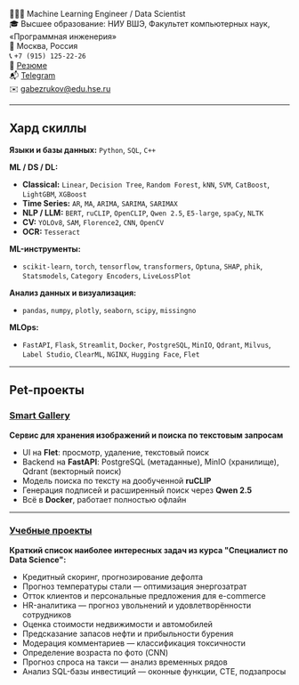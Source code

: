 👨🏻‍💻 Machine Learning Engineer / Data Scientist  
🎓 Высшее образование: НИУ ВШЭ, Факультет компьютерных наук, «Программная инженерия»  
📍 Москва, Россия  
📞 `+7 (915) 125-22-26`  
📄 [Резюме](https://github.com/GrishaTS/GrishaTS/blob/main/%D0%A0%D0%B5%D0%B7%D1%8E%D0%BC%D0%B5.pdf)  
📬 [Telegram](https://t.me/bezGriga)  
✉️ [gabezrukov@edu.hse.ru](mailto:gabezrukov@edu.hse.ru)

---

## Хард скиллы

**Языки и базы данных:**
`Python`, `SQL`, `C++`

**ML / DS / DL:**
- **Classical:** `Linear`, `Decision Tree`, `Random Forest`, `kNN`, `SVM`, 
`CatBoost`, `LightGBM`, `XGBoost`
- **Time Series:** `AR`, `MA`, `ARIMA`, `SARIMA`, `SARIMAX`
- **NLP / LLM:** `BERT`, `ruCLIP`, `OpenCLIP`, `Qwen 2.5`, `E5-large`, `spaCy`, `NLTK`
- **CV:** `YOLOv8`, `SAM`, `Florence2`, `CNN`, `OpenCV`
- **OCR:** `Tesseract`

**ML-инструменты:**
- `scikit-learn`, `torch`, `tensorflow`, `transformers`, `Optuna`, `SHAP`, `phik`, `Statsmodels`, `Category Encoders`, `LiveLossPlot`

**Анализ данных и визуализация:**
- `pandas`, `numpy`, `plotly`, `seaborn`, `scipy`, `missingno`

**MLOps:**
- `FastAPI`, `Flask`, `Streamlit`, `Docker`, `PostgreSQL`, `MinIO`, `Qdrant`, `Milvus`, `Label Studio`, `ClearML`, `NGINX`, `Hugging Face`, `Flet`

---

## Pet-проекты

### [Smart Gallery](https://github.com/GrishaTS/Smart-Gallery)

**Сервис для хранения изображений и поиска по текстовым запросам**

* UI на **Flet**: просмотр, удаление, текстовый поиск
* Backend на **FastAPI**: PostgreSQL (метаданные), MinIO (хранилище), Qdrant (векторный поиск)
* Модель поиска по тексту на дообученной **ruCLIP**
* Генерация подписей и расширенный поиск через **Qwen 2.5**
* Всё в **Docker**, работает полностью офлайн

---

### [Учебные проекты](https://github.com/GrishaTS/Ya-Practicum-DS)

**Краткий список наиболее интересных задач из курса "Специалист по Data Science":**

* Кредитный скоринг, прогнозирование дефолта
* Прогноз температуры стали — оптимизация энергозатрат
* Отток клиентов и персональные предложения для e-commerce
* HR-аналитика — прогноз увольнений и удовлетворённости сотрудников
* Оценка стоимости недвижимости и автомобилей
* Предсказание запасов нефти и прибыльности бурения
* Модерация комментариев — классификация токсичности
* Определение возраста по фото (CNN)
* Прогноз спроса на такси — анализ временных рядов
* Анализ SQL-базы инвестиций — оконные функции, CTE, подзапросы
